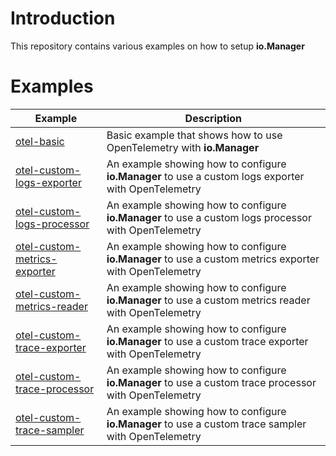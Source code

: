 # Introduction

This repository contains various examples on how to setup **io.Manager**

# Examples

| Example                                                        | Description                                                                                            |
| -------------------------------------------------------------- | ------------------------------------------------------------------------------------------------------ |
| [otel-basic](./otel-basic)                                     | Basic example that shows how to use OpenTelemetry with **io.Manager**                                  |
| [otel-custom-logs-exporter](./otel-custom-logs-exporter)       | An example showing how to configure **io.Manager** to use a custom logs exporter with OpenTelemetry    |
| [otel-custom-logs-processor](./otel-custom-logs-processor)     | An example showing how to configure **io.Manager** to use a custom logs processor with OpenTelemetry   |
| [otel-custom-metrics-exporter](./otel-custom-metrics-exporter) | An example showing how to configure **io.Manager** to use a custom metrics exporter with OpenTelemetry |
| [otel-custom-metrics-reader](./otel-custom-metrics-reader)     | An example showing how to configure **io.Manager** to use a custom metrics reader with OpenTelemetry   |
| [otel-custom-trace-exporter](./otel-custom-trace-exporter)     | An example showing how to configure **io.Manager** to use a custom trace exporter with OpenTelemetry   |
| [otel-custom-trace-processor](./otel-custom-trace-processor)   | An example showing how to configure **io.Manager** to use a custom trace processor with OpenTelemetry  |
| [otel-custom-trace-sampler](./otel-custom-trace-sampler)       | An example showing how to configure **io.Manager** to use a custom trace sampler with OpenTelemetry    |

